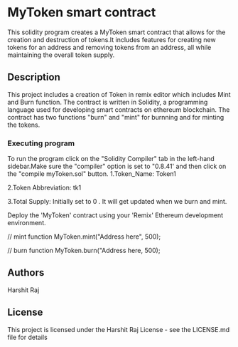 # MyToken smart contract

This solidity program creates a MyToken smart contract that allows for the creation and destruction of tokens.It includes features for creating new tokens for an address and removing tokens from an address, all while maintaining the overall token supply.

## Description

This project includes a creation of Token in remix editor which includes Mint and Burn function. The contract is written in Solidity, a programming language used for developing smart contracts on ethereum blockchain. The contract has two functions "burn" and "mint" for burnning and for minting the tokens. 

### Executing program

To run the program click on the "Solidity Compiler" tab in the left-hand sidebar.Make sure the "compiler" option is set to "0.8.41' and then click on the "compile myToken.sol" button.
1.Token_Name: Token1

2.Token Abbreviation: tk1

3.Total Supply: Initially set to 0 . It will get updated when we burn and mint.


Deploy the 'MyToken' contract using your 'Remix' Ethereum development environment.


// mint function
   MyToken.mint("Address here", 500);


// burn function
   MyToken.burn("Address here, 500);
 


## Authors

Harshit Raj



## License

This project is licensed under the Harshit Raj License - see the LICENSE.md file for details
